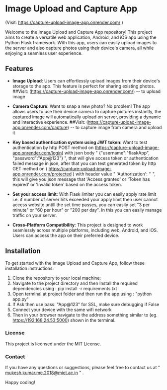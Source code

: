 # Image Upload and Capture App 
(Visit: https://capture-upload-image-app.onrender.com/ )

Welcome to the Image Upload and Capture App repository! This project aims to create a versatile web application, Android, and iOS app using the Python Flask framework. With this app, users can easily upload images to the server and also capture photos using their device's camera, all while enjoying a seamless user experience.

## Features

- **Image Upload**: Users can effortlessly upload images from their device's storage to the app. This feature is perfect for sharing existing photos.
    ##Visit: (https://capture-upload-image-app.onrender.com/)  -- to upload image

- **Camera Capture**: Want to snap a new photo? No problem! The app allows users to use their device camera to capture pictures instantly, the captured image will automatically upload on server, providing a dynamic and interactive experience.
    ##Visit: (https://capture-upload-image-app.onrender.com/capture)  -- to capture image from camera and upload it

- **Key based authentication system using JWT token**: Want to test authentication by http POST method on (https://capture-upload-image-app.onrender.com/login) with json body " {"username":"flaskApp", "password":"App@123"} ", that will give access token or authentication failed message in json, after that you can test generated token by http GET method on ( https://capture-upload-image-app.onrender.com/protected ) with header value "  'Authorization': '<your access token here>'  ", this will give you json message that 'Access granted' or 'Token has expired' or 'Invalid token' based on the access token.

- **Set your access limit**: With Flask limiter you can easily apply rate limit i.e. if number of server hits exceeded your apply limit then user cannot access website untill the set time passes, you can easily set "3 per minute" or "60 per hour" or "200 per day". In this you can easily manage traffic on your server.

- **Cross-Platform Compatibility**: This project is designed to work seamlessly across multiple platforms, including web, Android, and iOS. Users can access the app on their preferred device.

## Installation

To get started with the Image Upload and Capture App, follow these installation instructions:

1. Clone the repository to your local machine:
2. Navigate to the project directory and then Install the required dependencies using :  pip install -r requirements.txt
3. Open terminal at project folder and then run the app using : "python app.py" 
4. If Ask then use pass: "App@123" for SSL, make sure debugging if False
5. Connect your device with the same wifi network
6. Then in your browser navigate to the address something similar to (eg. https://192.168.24.53:5000) shown in the terminal.


### License

This project is licensed under the MIT License.

### Contact

If you have any questions or suggestions, please feel free to contact us at " mukesh.kumar.me.2018@miet.ac.in " .

Happy coding!
